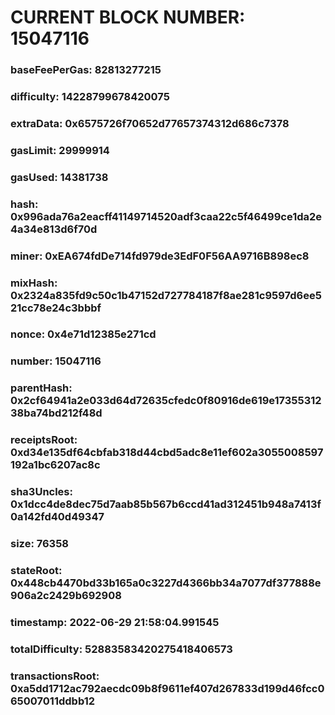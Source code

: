 # CURRENT BLOCK NUMBER: 15047116

### baseFeePerGas: 82813277215
### difficulty: 14228799678420075
### extraData: 0x6575726f70652d77657374312d686c7378
### gasLimit: 29999914
### gasUsed: 14381738
### hash: 0x996ada76a2eacff41149714520adf3caa22c5f46499ce1da2e4a34e813d6f70d
### miner: 0xEA674fdDe714fd979de3EdF0F56AA9716B898ec8
### mixHash: 0x2324a835fd9c50c1b47152d727784187f8ae281c9597d6ee521cc78e24c3bbbf
### nonce: 0x4e71d12385e271cd
### number: 15047116
### parentHash: 0x2cf64941a2e033d64d72635cfedc0f80916de619e1735531238ba74bd212f48d
### receiptsRoot: 0xd34e135df64cbfab318d44cbd5adc8e11ef602a3055008597192a1bc6207ac8c
### sha3Uncles: 0x1dcc4de8dec75d7aab85b567b6ccd41ad312451b948a7413f0a142fd40d49347
### size: 76358
### stateRoot: 0x448cb4470bd33b165a0c3227d4366bb34a7077df377888e906a2c2429b692908
### timestamp: 2022-06-29 21:58:04.991545
### totalDifficulty: 52883583420275418406573
### transactionsRoot: 0xa5dd1712ac792aecdc09b8f9611ef407d267833d199d46fcc065007011ddbb12
